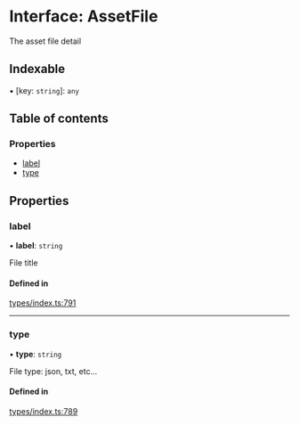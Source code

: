 # Interface: AssetFile

The asset file detail

## Indexable

▪ [key: `string`]: `any`

## Table of contents

### Properties

- [label](AssetFile.md#label)
- [type](AssetFile.md#type)

## Properties

### label

• **label**: `string`

File title

#### Defined in

[types/index.ts:791](https://github.com/nevermined-io/react-components/blob/c920e0b/catalog/src/types/index.ts#L791)

___

### type

• **type**: `string`

File type: json, txt, etc...

#### Defined in

[types/index.ts:789](https://github.com/nevermined-io/react-components/blob/c920e0b/catalog/src/types/index.ts#L789)
